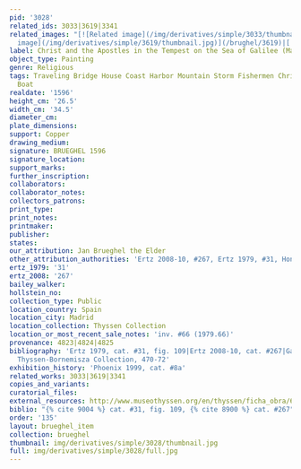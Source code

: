 ```yaml
---
pid: '3028'
related_ids: 3033|3619|3341
related_images: "[![Related image](/img/derivatives/simple/3033/thumbnail.jpg)](/brughel/3033)|[![Related
  image](/img/derivatives/simple/3619/thumbnail.jpg)](/brughel/3619)|[![Related image](/img/derivatives/simple/3341/thumbnail.jpg)](/brughel/3341)"
label: Christ and the Apostles in the Tempest on the Sea of Galilee (Madrid)
object_type: Painting
genre: Religious
tags: Traveling Bridge House Coast Harbor Mountain Storm Fishermen Christ New_Testament
  Boat
realdate: '1596'
height_cm: '26.5'
width_cm: '34.5'
diameter_cm: 
plate_dimensions: 
support: Copper
drawing_medium: 
signature: BRUEGHEL 1596
signature_location: 
support_marks: 
further_inscription: 
collaborators: 
collaborator_notes: 
collectors_patrons: 
print_type: 
print_notes: 
printmaker: 
publisher: 
states: 
our_attribution: Jan Brueghel the Elder
other_attribution_authorities: 'Ertz 2008-10, #267, Ertz 1979, #31, Honig database'
ertz_1979: '31'
ertz_2008: '267'
bailey_walker: 
hollstein_no: 
collection_type: Public
location_country: Spain
location_city: Madrid
location_collection: Thyssen Collection
location_or_most_recent_sale_notes: 'inv. #66 (1979.66)'
provenance: 4823|4824|4825
bibliography: 'Ertz 1979, cat. #31, fig. 109|Ertz 2008-10, cat. #267|Gaskell, The
  Thyssen-Bornemisza Collection, 470-72'
exhibition_history: 'Phoenix 1999, cat. #8a'
related_works: 3033|3619|3341
copies_and_variants: 
curatorial_files: 
external_resources: http://www.museothyssen.org/en/thyssen/ficha_obra/694
biblio: "{% cite 9004 %} cat. #31, fig. 109, {% cite 8900 %} cat. #267"
order: '135'
layout: brueghel_item
collection: brueghel
thumbnail: img/derivatives/simple/3028/thumbnail.jpg
full: img/derivatives/simple/3028/full.jpg
---
```

